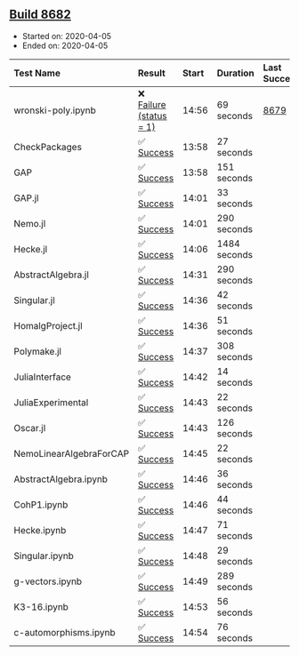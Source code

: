 ## [Build 8682](https://oscarci.mathematik.uni-kl.de/job/oscar/8682/)

* Started on: 2020-04-05
* Ended on: 2020-04-05

| Test Name    | Result | Start | Duration | Last Success | First Failure |
|:-------------|:-------|:------|:---------|:-------------|:--------------|
| wronski-poly.ipynb | ❌ [Failure (status = 1)](https://oscarci.mathematik.uni-kl.de/job/oscar/8682/artifact/logs/build-8682/wronski-poly.ipynb.log) | 14:56 | 69 seconds | [8679](https://oscarci.mathematik.uni-kl.de/job/oscar/8679/) | [8680](https://oscarci.mathematik.uni-kl.de/job/oscar/8680/) |
| CheckPackages | ✅ [Success](https://oscarci.mathematik.uni-kl.de/job/oscar/8682/artifact/logs/build-8682/CheckPackages.log) | 13:58 | 27 seconds |  |  |
| GAP | ✅ [Success](https://oscarci.mathematik.uni-kl.de/job/oscar/8682/artifact/logs/build-8682/GAP.log) | 13:58 | 151 seconds |  |  |
| GAP.jl | ✅ [Success](https://oscarci.mathematik.uni-kl.de/job/oscar/8682/artifact/logs/build-8682/GAP.jl.log) | 14:01 | 33 seconds |  |  |
| Nemo.jl | ✅ [Success](https://oscarci.mathematik.uni-kl.de/job/oscar/8682/artifact/logs/build-8682/Nemo.jl.log) | 14:01 | 290 seconds |  |  |
| Hecke.jl | ✅ [Success](https://oscarci.mathematik.uni-kl.de/job/oscar/8682/artifact/logs/build-8682/Hecke.jl.log) | 14:06 | 1484 seconds |  |  |
| AbstractAlgebra.jl | ✅ [Success](https://oscarci.mathematik.uni-kl.de/job/oscar/8682/artifact/logs/build-8682/AbstractAlgebra.jl.log) | 14:31 | 290 seconds |  |  |
| Singular.jl | ✅ [Success](https://oscarci.mathematik.uni-kl.de/job/oscar/8682/artifact/logs/build-8682/Singular.jl.log) | 14:36 | 42 seconds |  |  |
| HomalgProject.jl | ✅ [Success](https://oscarci.mathematik.uni-kl.de/job/oscar/8682/artifact/logs/build-8682/HomalgProject.jl.log) | 14:36 | 51 seconds |  |  |
| Polymake.jl | ✅ [Success](https://oscarci.mathematik.uni-kl.de/job/oscar/8682/artifact/logs/build-8682/Polymake.jl.log) | 14:37 | 308 seconds |  |  |
| JuliaInterface | ✅ [Success](https://oscarci.mathematik.uni-kl.de/job/oscar/8682/artifact/logs/build-8682/JuliaInterface.log) | 14:42 | 14 seconds |  |  |
| JuliaExperimental | ✅ [Success](https://oscarci.mathematik.uni-kl.de/job/oscar/8682/artifact/logs/build-8682/JuliaExperimental.log) | 14:43 | 22 seconds |  |  |
| Oscar.jl | ✅ [Success](https://oscarci.mathematik.uni-kl.de/job/oscar/8682/artifact/logs/build-8682/Oscar.jl.log) | 14:43 | 126 seconds |  |  |
| NemoLinearAlgebraForCAP | ✅ [Success](https://oscarci.mathematik.uni-kl.de/job/oscar/8682/artifact/logs/build-8682/NemoLinearAlgebraForCAP.log) | 14:45 | 22 seconds |  |  |
| AbstractAlgebra.ipynb | ✅ [Success](https://oscarci.mathematik.uni-kl.de/job/oscar/8682/artifact/logs/build-8682/AbstractAlgebra.ipynb.log) | 14:46 | 36 seconds |  |  |
| CohP1.ipynb | ✅ [Success](https://oscarci.mathematik.uni-kl.de/job/oscar/8682/artifact/logs/build-8682/CohP1.ipynb.log) | 14:46 | 44 seconds |  |  |
| Hecke.ipynb | ✅ [Success](https://oscarci.mathematik.uni-kl.de/job/oscar/8682/artifact/logs/build-8682/Hecke.ipynb.log) | 14:47 | 71 seconds |  |  |
| Singular.ipynb | ✅ [Success](https://oscarci.mathematik.uni-kl.de/job/oscar/8682/artifact/logs/build-8682/Singular.ipynb.log) | 14:48 | 29 seconds |  |  |
| g-vectors.ipynb | ✅ [Success](https://oscarci.mathematik.uni-kl.de/job/oscar/8682/artifact/logs/build-8682/g-vectors.ipynb.log) | 14:49 | 289 seconds |  |  |
| K3-16.ipynb | ✅ [Success](https://oscarci.mathematik.uni-kl.de/job/oscar/8682/artifact/logs/build-8682/K3-16.ipynb.log) | 14:53 | 56 seconds |  |  |
| c-automorphisms.ipynb | ✅ [Success](https://oscarci.mathematik.uni-kl.de/job/oscar/8682/artifact/logs/build-8682/c-automorphisms.ipynb.log) | 14:54 | 76 seconds |  |  |
